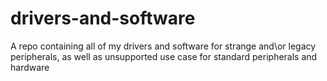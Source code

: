 # drivers-and-software


A repo containing all of my drivers and software for strange and\or legacy peripherals, as well as unsupported use case for standard peripherals and hardware
